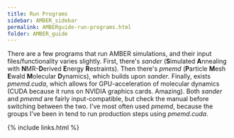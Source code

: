 ```yaml
---
title: Run Programs
sidebar: AMBER_sidebar
permalink: AMBERguide-run-programs.html
folder: AMBER_guide
---
```


<link rel="stylesheet" href="css/theme-orange.css">

There are a few programs that run AMBER simulations, and their input
files/functionality varies slightly. First, there's *sander*
(<b>S</b>imulated <b>A</b>nnealing with <b>N</b>MR-<b>D</b>erived <b>E</b>nergy
<b>R</b>estraints). Then there's *pmemd* (<b>P</b>article <b>M</b>esh
<b>E</b>wald <b>M</b>olecular <b>D</b>ynamics), which builds upon *sander*.
Finally, exists *pmemd.cuda*, which allows for GPU-acceleration of molecular
dynamics (CUDA because it runs on NVIDIA graphics cards. Amazing). 
Both *sander* and *pmemd* are fairly input-compatible, but check the manual
before switching between the two.
I've most often used *pmemd*, because the groups I've been in tend to run
production steps using *pmemd.cuda*.

{% include links.html %}
